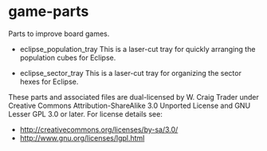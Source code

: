 game-parts
==========

Parts to improve board games.

* eclipse_population_tray
  This is a laser-cut tray for quickly arranging the population cubes for Eclipse.

* eclipse_sector_tray
  This is a laser-cut tray for organizing the sector hexes for Eclipse.

These parts and associated files are dual-licensed by W. Craig Trader under 
Creative Commons Attribution-ShareAlike 3.0 Unported License and
GNU Lesser GPL 3.0 or later.  For license details see:

* http://creativecommons.org/licenses/by-sa/3.0/
* http://www.gnu.org/licenses/lgpl.html


